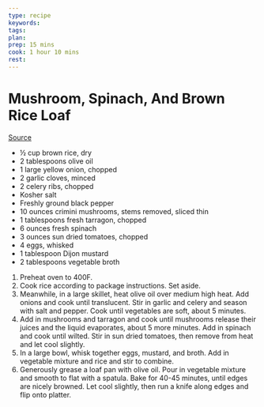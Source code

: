 ```yaml
---
type: recipe
keywords:
tags:
plan:
prep: 15 mins
cook: 1 hour 10 mins
rest:
---
```


# Mushroom, Spinach, And Brown Rice Loaf

[Source](http://www.thingsimadetoday.com/2016/04/13/mushroom-spinach-brown-rice-loaf/)

- ½ cup brown rice, dry
- 2 tablespoons olive oil
- 1 large yellow onion, chopped
- 2 garlic cloves, minced
- 2 celery ribs, chopped
- Kosher salt
- Freshly ground black pepper
- 10 ounces crimini mushrooms, stems removed, sliced thin
- 1 tablespoons fresh tarragon, chopped
- 6 ounces fresh spinach
- 3 ounces sun dried tomatoes, chopped
- 4 eggs, whisked
- 1 tablespoon Dijon mustard
- 2 tablespoons vegetable broth

1. Preheat oven to 400F.
1. Cook rice according to package instructions. Set aside.
1. Meanwhile, in a large skillet, heat olive oil over medium high heat. Add onions and cook until translucent. Stir in garlic and celery and season with salt and pepper. Cook until vegetables are soft, about 5 minutes.
1. Add in mushrooms and tarragon and cook until mushrooms release their juices and the liquid evaporates, about 5 more minutes. Add in spinach and cook until wilted. Stir in sun dried tomatoes, then remove from heat and let cool slightly.
1. In a large bowl, whisk together eggs, mustard, and broth. Add in vegetable mixture and rice and stir to combine.
1. Generously grease a loaf pan with olive oil. Pour in vegetable mixture and smooth to flat with a spatula. Bake for 40-45 minutes, until edges are nicely browned. Let cool slightly, then run a knife along edges and flip onto platter.
